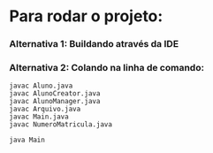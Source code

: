 # Para rodar o projeto: 
### Alternativa 1: Buildando através da IDE 
### Alternativa 2: Colando na linha de comando: 

```
javac Aluno.java
javac AlunoCreator.java
javac AlunoManager.java
javac Arquivo.java
javac Main.java
javac NumeroMatricula.java

java Main
```